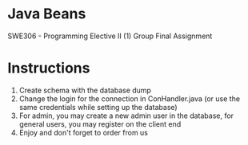 # Java Beans
SWE306 - Programming Elective II (1) Group Final Assignment

# Instructions
1. Create schema with the database dump
2. Change the login for the connection in ConHandler.java (or use the same credentials while setting up the database)
3. For admin, you may create a new admin user in the database, for general users, you may register on the client end
4. Enjoy and don't forget to order from us

